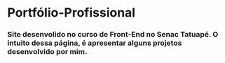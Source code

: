 # Portfólio-Profissional

### Site desenvolido no curso de Front-End no Senac Tatuapé. O intuito dessa página, é apresentar alguns projetos desenvolvido por mim.
